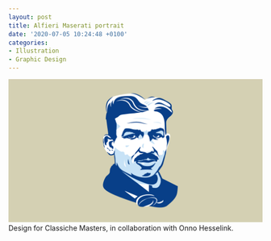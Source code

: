 ```yaml
---
layout: post
title: Alfieri Maserati portrait
date: '2020-07-05 10:24:48 +0100'
categories:
- Illustration
- Graphic Design
---
```

![Alfieri Maserati portrait](/images/Classiche-Masters-Alfieri-Maserati-portrait.png)
Design for Classiche Masters, in collaboration with Onno Hesselink.
